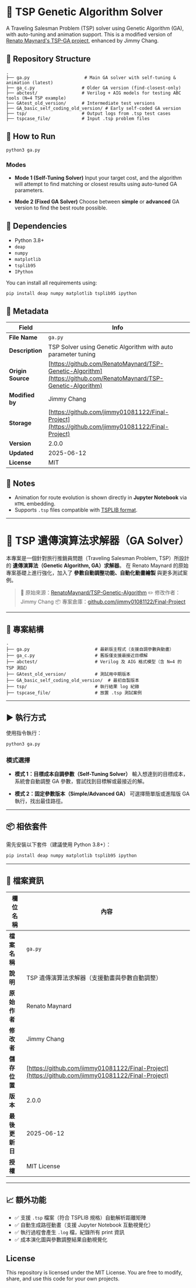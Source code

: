 # 🧠 TSP Genetic Algorithm Solver

A Traveling Salesman Problem (TSP) solver using Genetic Algorithm (GA), with auto-tuning and animation support.
This is a modified version of [Renato Maynard's TSP-GA project](https://github.com/RenatoMaynard/TSP-Genetic-Algorithm/blob/main/ga_interactive.py), enhanced by Jimmy Chang.

## 📁 Repository Structure

```
.
├── ga.py                     # Main GA solver with self-tuning & animation (latest)
├── ga_c.py                  # Older GA version (find-closest-only)
├── abctest/                 # Verilog + AIG models for testing ABC tools (N=4 TSP example)
├── GAtest_old_version/      # Intermediate test versions
├── GA_basic_self_coding_old_version/ # Early self-coded GA version
├── tsp/                     # Output logs from .tsp test cases
├── tspcase_file/            # Input .tsp problem files
```

## 🚀 How to Run

```bash
python3 ga.py
```

### Modes

* **Mode 1 (Self-Tuning Solver)**
  Input your target cost, and the algorithm will attempt to find matching or closest results using auto-tuned GA parameters.

* **Mode 2 (Fixed GA Solver)**
  Choose between **simple** or **advanced** GA version to find the best route possible.

## 🧩 Dependencies

* Python 3.8+
* `deap`
* `numpy`
* `matplotlib`
* `tsplib95`
* `IPython`

You can install all requirements using:
```
pip install deap numpy matplotlib tsplib95 ipython
```

## 📝 Metadata

| Field             | Info                                                                                                             |
| ----------------- | ---------------------------------------------------------------------------------------------------------------- |
| **File Name**     | `ga.py`                                                                                                          |
| **Description**   | TSP Solver using Genetic Algorithm with auto parameter tuning                                                    |
| **Origin Source** | [https://github.com/RenatoMaynard/TSP-Genetic-Algorithm](https://github.com/RenatoMaynard/TSP-Genetic-Algorithm) |
| **Modified by**   | Jimmy Chang                                                                                                      |
| **Storage**       | [https://github.com/jimmy01081122/Final-Project](https://github.com/jimmy01081122/Final-Project)                 |
| **Version**       | 2.0.0                                                                                                            |
| **Updated**       | 2025-06-12                                                                                                       |
| **License**       | MIT                                                                                                              |

## 📌 Notes

* Animation for route evolution is shown directly in **Jupyter Notebook** via `HTML` embedding.
* Supports `.tsp` files compatible with [TSPLIB format](http://comopt.ifi.uni-heidelberg.de/software/TSPLIB95/).

--------------------------
# 🧠 TSP 遺傳演算法求解器（GA Solver）

本專案是一個針對旅行推銷員問題（Traveling Salesman Problem, TSP）所設計的 **遺傳演算法（Genetic Algorithm, GA）求解器**。
在 Renato Maynard 的原始專案基礎上進行強化，加入了 **參數自動調整功能、自動化動畫繪製** 與更多測試案例。

> 🔗 原始來源：[RenatoMaynard/TSP-Genetic-Algorithm](https://github.com/RenatoMaynard/TSP-Genetic-Algorithm/blob/main/ga_interactive.py)
> ✏️ 修改作者：Jimmy Chang
> 📦 專案倉庫：[github.com/jimmy01081122/Final-Project](https://github.com/jimmy01081122/Final-Project)

---

## 📂 專案結構

```
.
├── ga.py                         # 最新版主程式（支援自調參數與動畫）
├── ga_c.py                       # 舊版僅支援最接近目標解
├── abctest/                      # Verilog 及 AIG 格式模型（含 N=4 的 TSP 測試）
├── GAtest_old_version/           # 測試用中期版本
├── GA_basic_self_coding_old_version/  # 最初自製版本
├── tsp/                          # 執行結果 log 紀錄
├── tspcase_file/                 # 放置 .tsp 測試案例
```

---

## ▶️ 執行方式

使用指令執行：

```bash
python3 ga.py
```

### 模式選擇

* **模式 1：目標成本自調參數（Self-Tuning Solver）**
  輸入想達到的目標成本，系統會自動調整 GA 參數，嘗試找到目標解或最接近的解。

* **模式 2：固定參數版本（Simple/Advanced GA）**
  可選擇簡單版或進階版 GA 執行，找出最佳路徑。

---

## 📦 相依套件

需先安裝以下套件（建議使用 Python 3.8+）：

```bash
pip install deap numpy matplotlib tsplib95 ipython
```

---

## 📌 檔案資訊

| 欄位名稱      | 內容                                                                                               |
| --------- | ------------------------------------------------------------------------------------------------ |
| **檔案名稱**  | `ga.py`                                                                                          |
| **說明**    | TSP 遺傳演算法求解器（支援動畫與參數自動調整）                                                                        |
| **原始作者**  | Renato Maynard                                                                                   |
| **修改者**   | Jimmy Chang                                                                                      |
| **儲存位置**  | [https://github.com/jimmy01081122/Final-Project](https://github.com/jimmy01081122/Final-Project) |
| **版本**    | 2.0.0                                                                                            |
| **最後更新日** | 2025-06-12                                                                                       |
| **授權**    | MIT License                                                                                      |

---

## 📈 額外功能

* ✅ 支援 `.tsp` 檔案（符合 TSPLIB 規格）自動解析距離矩陣
* ✅ 自動生成路徑動畫（支援 Jupyter Notebook 互動視覺化）
* ✅ 執行過程會產生 `.log` 檔，紀錄所有 print 資訊
* ✅ 成本演化圖與參數調整結果自動視覺化


## License
This repository is licensed under the MIT License. You are free to modify, share, and use this code for your own projects.

